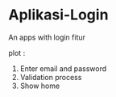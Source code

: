 # Aplikasi-Login
An apps with login fitur

plot :
1. Enter email and password
2. Validation process
3. Show home
